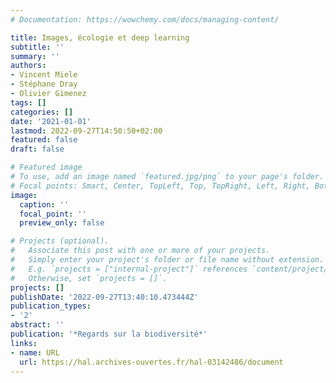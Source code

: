 ```yaml
---
# Documentation: https://wowchemy.com/docs/managing-content/

title: Images, écologie et deep learning
subtitle: ''
summary: ''
authors:
- Vincent Miele
- Stéphane Dray
- Olivier Gimenez
tags: []
categories: []
date: '2021-01-01'
lastmod: 2022-09-27T14:50:50+02:00
featured: false
draft: false

# Featured image
# To use, add an image named `featured.jpg/png` to your page's folder.
# Focal points: Smart, Center, TopLeft, Top, TopRight, Left, Right, BottomLeft, Bottom, BottomRight.
image:
  caption: ''
  focal_point: ''
  preview_only: false

# Projects (optional).
#   Associate this post with one or more of your projects.
#   Simply enter your project's folder or file name without extension.
#   E.g. `projects = ["internal-project"]` references `content/project/deep-learning/index.md`.
#   Otherwise, set `projects = []`.
projects: []
publishDate: '2022-09-27T13:40:10.473444Z'
publication_types:
- '2'
abstract: ''
publication: '*Regards sur la biodiversité*'
links:
- name: URL
  url: https://hal.archives-ouvertes.fr/hal-03142486/document
---
```

